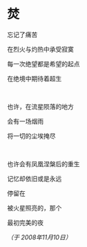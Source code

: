 # 焚

忘记了痛苦

在烈火与灼热中承受寂寞

每一次绝望都是希望的起点

在绝境中期待着超生

<br />

也许，在流星陨落的地方

会有一场烟雨

将一切的尘埃掩尽

<br />

也许会有凤凰涅槃后的重生 

记忆却依旧或是永远

停留在

被火星照亮的，那个

最初完美的夜

*（于 2008年11月10日）*
